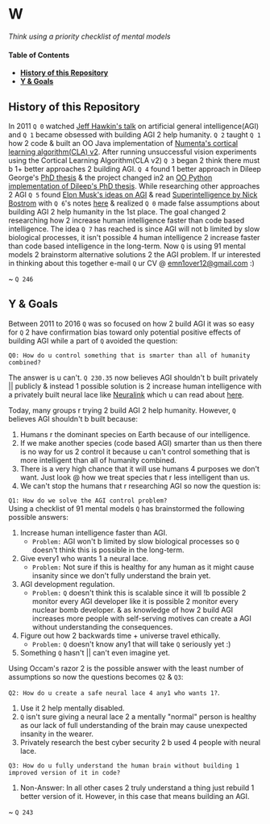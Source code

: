 # W

*Think using a priority checklist of mental models*  

#### Table of Contents
- **[History of this Repository](#history-of-this-repository)**
- **[Y & Goals](#y--goals)**

## History of this Repository

In 2011 `Q 0` watched [Jeff Hawkin's talk](https://www.ted.com/talks/jeff_hawkins_on_how_brain_science_will_change_computing) on artificial general intelligence(AGI) and `Q 1` became obsessed with building AGI 2 help humanity. `Q 2` taught `Q 1` how 2 code & built an OO Java implementation of [Numenta's cortical learning algorithm(CLA) v2](https://github.com/WalnutiQ/wAlnut/tree/MARK_II). After running unsuccessful vision experiments using the Cortical Learning Algorithm(CLA v2) `Q 3` began 2 think there must b 1+ better approaches 2 building AGI. `Q 4` found 1 better approach in Dileep George's [PhD thesis](https://github.com/WalnutiQ/papers/blob/master/Dileep_George_PGM/HowTheBrainMightWork.pdf) & the project changed in2 an [OO Python implementation of Dileep's PhD thesis](https://github.com/WalnutiQ/wAlnut/tree/MARK_III). While researching other approaches 2 AGI `Q 5` found [Elon Musk's ideas on AGI](https://youtu.be/h0962biiZa4)
& read [Superintelligence by Nick Bostrom](https://www.amazon.com/Superintelligence-Dangers-Strategies-Nick-Bostrom/dp/1501227742) with `Q 6`'s notes [here](https://github.com/WalnutiQ/wAlnut/issues/345) & realized `Q 0` made false assumptions about building AGI 2 help humanity in the 1st place. The goal changed 2 researching how 2 increase human 
intelligence faster than code based intelligence. The idea `Q 7` has reached is since AGI will not b limited by slow biological processes, it isn't possible 4 human intelligence 2 increase faster than code based intelligence in the long-term. Now `Q` is using 91 mental models 2 brainstorm alternative solutions 2 the AGI problem. If ur interested in thinking about this together e-mail `Q` ur CV @ emn1over12@gmail.com :)

~ `Q 246`

## Y & Goals
Between 2011 to 2016 `Q` was so focused on how 2 build AGI it was so easy for `Q` 2 have confirmation bias toward only potential positive effects of building AGI while a part of `Q` avoided the question:
  
`Q0: How do u control something that is smarter than all of humanity combined?`

The answer is u can't. `Q 230.35` now believes AGI shouldn't b built privately || publicly & instead 1 possible solution is 2 increase human intelligence with a privately built neural lace like [Neuralink](https://neuralink.com/) which u can read about [here](http://waitbutwhy.com/2017/04/neuralink.html). 

Today, many groups r trying 2 build AGI 2 help humanity. However, `Q` believes AGI shouldn't b built because:

1. Humans r the dominant species on Earth because of our intelligence.
2. If we make another species (code based AGI) smarter than us then there is no way for us 2 control it 
   because u can't control something that is more intelligent than all of humanity combined.
3. There is a very high chance that it will use humans 4 purposes we don't want. Just look @ how we treat species 
   that r less intelligent than us.
4. We can't stop the humans that r researching AGI so now the question is:

`Q1: How do we solve the AGI control problem?`  
Using a checklist of 91 mental models `Q` has brainstormed the following possible answers:

1. Increase human intelligence faster than AGI. 
   - `Problem:` AGI won't b limited by slow biological processes so `Q` doesn't think this is possible in the long-term. 
2. Give every1 who wants 1 a neural lace. 
   - `Problem:` Not sure if this is healthy for any human as it might cause insanity since we don't fully understand the brain yet. 
3. AGI development regulation.
   - `Problem:` `Q` doesn't think this is scalable since it will !b possible 2 monitor every AGI developer like it is possible 2 monitor every nuclear bomb developer. & as knowledge of how 2 build AGI increases more people with self-serving motives can create a AGI without understanding the consequences.
4. Figure out how 2 backwards time + universe travel ethically.
   - `Problem:` `Q` doesn't know any1 that will take `Q` seriously yet :) 
5. Something `Q` hasn't || can't even imagine yet. 

Using Occam's razor 2 is the possible answer with the least number of assumptions so now the questions becomes `Q2` & `Q3`:
  
`Q2: How do u create a safe neural lace 4 any1 who wants 1?`.

1. Use it 2 help mentally disabled. 
2. `Q` isn't sure giving a neural lace 2 a mentally "normal" person is healthy as our lack of full understanding of the brain may cause unexpected insanity in the wearer.
3. Privately research the best cyber security 2 b used 4 people with neural lace. 

`Q3: How do u fully understand the human brain without building 1 improved version of it in code?`

1. Non-Answer: In all other cases 2 truly understand a thing just rebuild 1 better version of it. However, in this case that means building an AGI. 

~ `Q 243`
